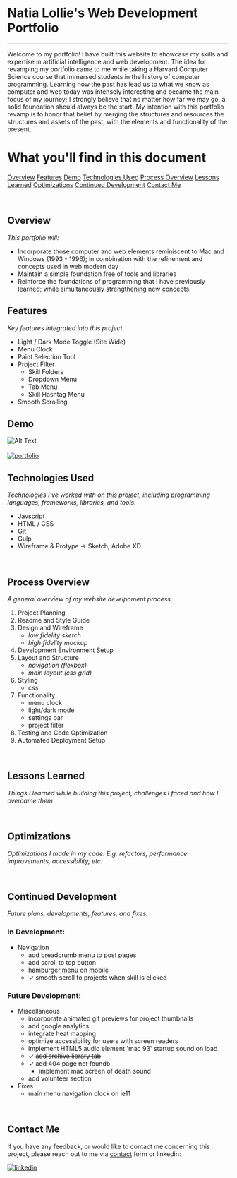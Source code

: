 # Natia Lollie's Web Development Portfolio
---

Welcome to my portfolio! I have built this website to showcase my skills and expertise in artificial intelligence and web development. The idea for revamping my portfolio came to me while taking a Harvard Computer Science course that immersed students in the history of computer programming. Learning how the past has lead us to what we know as computer and web today was intensely interesting and became the main focus of my journey; I strongly believe that no matter how far we may go, a solid foundation should always be the start. My intention with this portfolio revamp is to honor that belief by merging the structures and resources the structures and assets of the past, with the elements and functionality of the present. 

# What you'll find in this document 

[Overview](#overview)
[Features](#features)
[Demo](#demo)
[Technologies Used](#technologies-used)
[Process Overview](#process-overview)
[Lessons Learned](#lessons-learned)
[Optimizations](#optimizations)
[Continued Development](#continued-development)
[Contact Me](#contact-me) 

<br>

## Overview 
_This portfolio will:_
<br>
- Incorporate those computer and web elements reminiscent to Mac and Windows (1993 - 1996); in combination with the refinement and concepts used in web modern day
- Maintain a simple foundation free of tools and libraries 
- Reinforce the foundations of programming that I have previously learned; while simultaneously strengthening new concepts. 

## Features 
_Key features integrated into this project_

 - Light / Dark Mode Toggle (Site Wide)
 - Menu Clock
 - Paint Selection Tool
 - Project Filter 
	- Skill Folders
	- Dropdown Menu
	- Tab Menu
	- Skill Hashtag Menu 
- Smooth Scrolling


## Demo

![Alt Text](https://github.com/natiaLollie/personal-portfolio-2022/blob/main/src/_imgs/portfolio-snapshot.gif?raw=true)
<br>
<br>
[![portfolio](https://img.shields.io/badge/my_portfolio-000?style=for-the-badge&logo=ko-fi&logoColor=white)](https://natialollie.success-way.co/)


## Technologies Used
_Technologies I've worked with on this project, including programming languages, frameworks, libraries, and tools._
- Javscript 
- HTML / CSS  
- Git
- Gulp
- Wireframe & Protype -> Sketch, Adobe XD

<br>

## Process Overview
_A general overview of my website develpoment process._
<br>
1. Project Planning 
2. Readme and Style Guide 
3. Design and Wireframe 
	- _low fidelity sketch_ 
	- _high fidelity mockup_
4. Development Environment Setup
5. Layout and Structure 
	- _navigation (flexbox)_
	- _main layout (css grid)_
6. Styling 
	- _css_
7. Functionality
	- menu clock
	- light/dark mode
	- settings bar
	- project filter
8. Testing and Code Optimization
9. Automated Deployment Setup

<br>

## Lessons Learned 
_Things I learned while building this project, challenges I faced and how I overcame them_

<br>

## Optimizations
_Optimizations I made in my code: E.g. refactors, performance improvements, accessibility, etc._

<br>

## Continued Development 
_Future plans, developments, features, and fixes._
### In Development:
- Navigation
	- add breadcrumb menu to post pages
	- add scroll to top button 
	- hamburger menu on mobile
	- &#10003; ~~smooth scroll to projects when skill is clicked~~ 
### Future Development:
- Miscellaneous
	- incorporate animated gif previews for project thumbnails
	- add google analytics 
	- integrate heat mapping
	- optimize accessibility for users with screen readers
	- implement HTML5 audio element 'mac 93' startup sound on load
	- &#10003; ~~add archive library tab~~
	- &#10003; ~~add 404 page not foundb~~
		-	implement mac screen of death sound
	- add volunteer section
- Fixes
	- main menu navigation clock on ie11

<br>

## Contact Me 

If you have any feedback, or would like to contact me concerning this project, please reach out to me via [contact](https://natialollie.success-way.co/#contact) form or linkedin:

[![linkedin](https://img.shields.io/badge/linkedin-0A66C2?style=for-the-badge&logo=linkedin&logoColor=white)](https://www.linkedin.com/in/natialollie/)




 

















